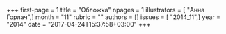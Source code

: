 +++
first-page = 1
title = "Обложка"
npages = 1
illustrators = [ "Анна Горлач",]
month = "11"
rubric = ""
authors = []
issues = [ "2014_11",]
year = "2014"
date = "2017-04-24T15:37:58+03:00"
+++
